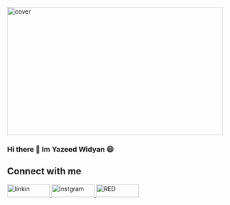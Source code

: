  <img width="100%" height="300px" src="https://res.cloudinary.com/dxg8ehdcq/image/upload/v1665602412/Yazeed_Widyan_tspdyf.png" alt="cover">





### Hi there 👋 Im Yazeed Widyan :smile:


## Connect with me


<a href="https://www.linkedin.com/in/yazeedwidyan/" target="_blank" rel="noopener noreferrer">
 <img width="100px" height="30px" src="https://img.shields.io/badge/LinkedIn-0077B5?style=for-the-badge&logo=linkedin&logoColor=white" alt="linkin">
 </a>
 
 <a href="https://www.instagram.com/yazeedwidyan/" target="_blank" rel="noopener noreferrer">
 <img width="100px" height="30px" src="https://img.shields.io/badge/Instagram-E4405F?style=for-the-badge&logo=instagram&logoColor=white" alt="instgram">
 </a>
 
 <a href="https://www.facebook.com/yazeed.widyan17/" target="_blank" rel="noopener noreferrer">
 <img width="100px" height="30px" src="https://img.shields.io/badge/Facebook-1877F2?style=for-the-badge&logo=facebook&logoColor=white" alt="RED">
 </a>


<!--
**YazeedWidyan/YazeedWidyan** is a ✨ _special_ ✨ repository because its `README.md` (this file) appears on your GitHub profile.

Here are some ideas to get you started:

- 🔭 I’m currently working on ...
- 🌱 I’m currently learning ...
- 👯 I’m looking to collaborate on ...
- 🤔 I’m looking for help with ...
- 💬 Ask me about ...
- 📫 How to reach me: ...
- 😄 Pronouns: ...
- ⚡ Fun fact: ....
-->

